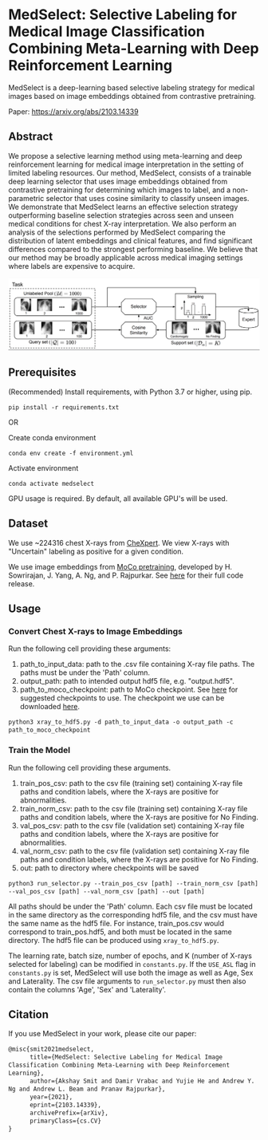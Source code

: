 # MedSelect: Selective Labeling for Medical Image Classification Combining Meta-Learning with Deep Reinforcement Learning

MedSelect is a deep-learning based selective labeling strategy for medical images based on image embeddings obtained from contrastive pretraining.

Paper: https://arxiv.org/abs/2103.14339

## Abstract

We propose a selective learning method using meta-learning and deep reinforcement learning for medical image interpretation in the setting of limited labeling resources. Our method, MedSelect, consists of a trainable deep learning selector that uses image embeddings obtained from contrastive pretraining for determining which images to label, and a non-parametric selector that uses cosine similarity to classify unseen images. We demonstrate that MedSelect learns an effective selection strategy outperforming baseline selection strategies across seen and unseen medical conditions for chest X-ray interpretation. We also perform an analysis of the selections performed by MedSelect comparing the distribution of latent embeddings and clinical features, and find significant differences compared to the strongest performing baseline. We believe that our method may be broadly applicable across medical imaging settings where labels are expensive to acquire.

![The approach](figures/model.png)

## Prerequisites
(Recommended) Install requirements, with Python 3.7 or higher, using pip.

```
pip install -r requirements.txt
```

OR

Create conda environment

```
conda env create -f environment.yml
```

Activate environment

```
conda activate medselect
```

GPU usage is required. By default, all available GPU's will be used.

## Dataset

We use ~224316 chest X-rays from [CheXpert](https://arxiv.org/abs/1901.07031). We view X-rays with "Uncertain" labeling as positive for a given condition.

We use image embeddings from [MoCo pretraining](https://arxiv.org/abs/2010.05352), developed by H. Sowrirajan, J. Yang, A. Ng, and P. Rajpurkar. See [here](https://github.com/stanfordmlgroup/MoCo-CXR) for their full code release.

## Usage

### Convert Chest X-rays to Image Embeddings

Run the following cell providing these arguments:
1. path_to_input_data: path to the .csv file containing X-ray file paths. The paths must be under the 'Path' column.
2. output_path: path to intended output hdf5 file, e.g. "output.hdf5".
3. path_to_moco_checkpoint: path to MoCo checkpoint. See [here](https://github.com/stanfordmlgroup/MoCo-CXR) for suggested checkpoints to use. The checkpoint we use can be downloaded [here](https://drive.google.com/file/d/1ouNsDFzovHRhmWi4uz6iCvXe7pO8D7P7/view?usp=sharing).

```
python3 xray_to_hdf5.py -d path_to_input_data -o output_path -c path_to_moco_checkpoint
```

### Train the Model 

Run the following cell providing these arguments.
1. train_pos_csv: path to the csv file (training set) containing X-ray file paths and condition labels, where the X-rays are positive for abnormalities. 
2. train_norm_csv: path to the csv file (training set) containing X-ray file paths and condition labels, where the X-rays are positive for No Finding.
3. val_pos_csv: path to the csv file (validation set) containing X-ray file paths and condition labels, where the X-rays are positive for abnormalities.
4. val_norm_csv: path to the csv file (validation set) containing X-ray file paths and condition labels, where the X-rays are positive for No Finding.
5. out: path to directory where checkpoints will be saved

```
python3 run_selector.py --train_pos_csv [path] --train_norm_csv [path] --val_pos_csv [path] --val_norm_csv [path] --out [path]
```

All paths should be under the 'Path' column. Each csv file must be located in the same directory as the corresponding hdf5 file, and the csv must have the same name as the hdf5 file. For instance, train_pos.csv would correspond to train_pos.hdf5, and both must be located in the same directory. The hdf5 file can be produced using ```xray_to_hdf5.py```. 

The learning rate, batch size, number of epochs, and K (number of X-rays selected for labeling) can be modified in ```constants.py```. If the ```USE_ASL``` flag in ```constants.py``` is set, MedSelect will use both the image as well as Age, Sex and Laterality. The csv file arguments to ```run_selector.py``` must then also contain the columns 'Age', 'Sex' and 'Laterality'.

## Citation

If you use MedSelect in your work, please cite our paper:

```
@misc{smit2021medselect,
      title={MedSelect: Selective Labeling for Medical Image Classification Combining Meta-Learning with Deep Reinforcement Learning},
      author={Akshay Smit and Damir Vrabac and Yujie He and Andrew Y. Ng and Andrew L. Beam and Pranav Rajpurkar},
      year={2021},
      eprint={2103.14339},
      archivePrefix={arXiv},
      primaryClass={cs.CV}
}
```
